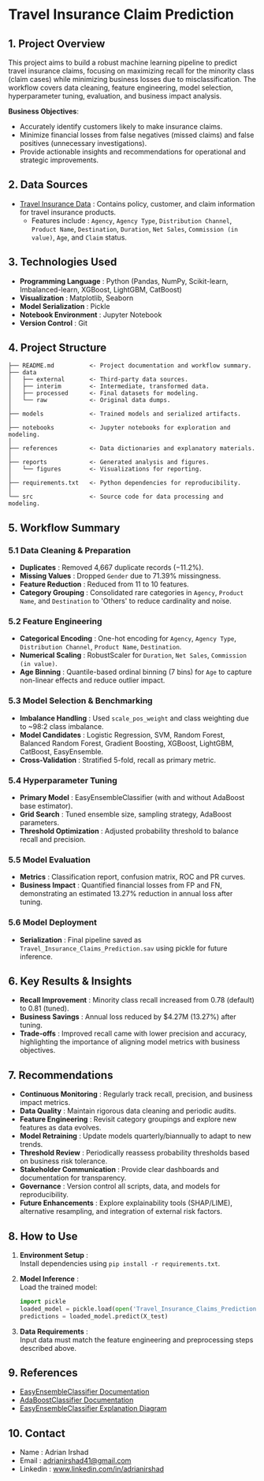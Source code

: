 # Travel Insurance Claim Prediction

## 1. Project Overview

This project aims to build a robust machine learning pipeline to predict travel insurance claims, focusing on maximizing recall for the minority class (claim cases) while minimizing business losses due to misclassification. The workflow covers data cleaning, feature engineering, model selection, hyperparameter tuning, evaluation, and business impact analysis.

**Business Objectives**:  
- Accurately identify customers likely to make insurance claims.  
- Minimize financial losses from false negatives (missed claims) and false positives (unnecessary investigations).  
- Provide actionable insights and recommendations for operational and strategic improvements.  

## 2. Data Sources

- [Travel Insurance Data](https://drive.google.com/drive/u/0/folders/1sRZ5xnpsiMID6RFAVPkQN4RLyivdnLAG) : Contains policy, customer, and claim information for travel insurance products.  
  - Features include : `Agency`, `Agency Type`, `Distribution Channel`, `Product Name`, `Destination`, `Duration`, `Net Sales`, `Commission (in value)`, `Age`, and `Claim` status.

## 3. Technologies Used

- **Programming Language** : Python (Pandas, NumPy, Scikit-learn, Imbalanced-learn, XGBoost, LightGBM, CatBoost)  
- **Visualization** : Matplotlib, Seaborn  
- **Model Serialization** : Pickle  
- **Notebook Environment** : Jupyter Notebook  
- **Version Control** : Git  

## 4. Project Structure

```
├── README.md          <- Project documentation and workflow summary.
├── data
│   ├── external       <- Third-party data sources.
│   ├── interim        <- Intermediate, transformed data.
│   ├── processed      <- Final datasets for modeling.
│   └── raw            <- Original data dumps.
│
├── models             <- Trained models and serialized artifacts.
│
├── notebooks          <- Jupyter notebooks for exploration and modeling.
│
├── references         <- Data dictionaries and explanatory materials.
│
├── reports            <- Generated analysis and figures.
│   └── figures        <- Visualizations for reporting.
│
├── requirements.txt   <- Python dependencies for reproducibility.
│
└── src                <- Source code for data processing and modeling.
```

## 5. Workflow Summary

### 5.1 Data Cleaning & Preparation

- **Duplicates** : Removed 4,667 duplicate records (−11.2%).  
- **Missing Values** : Dropped `Gender` due to 71.39% missingness.  
- **Feature Reduction** : Reduced from 11 to 10 features.  
- **Category Grouping** : Consolidated rare categories in `Agency`, `Product Name`, and `Destination` to 'Others' to reduce cardinality and noise.  

### 5.2 Feature Engineering

- **Categorical Encoding** : One-hot encoding for `Agency`, `Agency Type`, `Distribution Channel`, `Product Name`, `Destination`.  
- **Numerical Scaling** : RobustScaler for `Duration`, `Net Sales`, `Commission (in value)`.  
- **Age Binning** : Quantile-based ordinal binning (7 bins) for `Age` to capture non-linear effects and reduce outlier impact.

### 5.3 Model Selection & Benchmarking

- **Imbalance Handling** : Used `scale_pos_weight` and class weighting due to ~98:2 class imbalance.  
- **Model Candidates** : Logistic Regression, SVM, Random Forest, Balanced Random Forest, Gradient Boosting, XGBoost, LightGBM, CatBoost, EasyEnsemble.  
- **Cross-Validation** : Stratified 5-fold, recall as primary metric.  

### 5.4 Hyperparameter Tuning

- **Primary Model** : EasyEnsembleClassifier (with and without AdaBoost base estimator).  
- **Grid Search** : Tuned ensemble size, sampling strategy, AdaBoost parameters.  
- **Threshold Optimization** : Adjusted probability threshold to balance recall and precision.  

### 5.5 Model Evaluation

- **Metrics** : Classification report, confusion matrix, ROC and PR curves.  
- **Business Impact** : Quantified financial losses from FP and FN, demonstrating an estimated 13.27% reduction in annual loss after tuning.  

### 5.6 Model Deployment

- **Serialization** : Final pipeline saved as `Travel_Insurance_Claims_Prediction.sav` using pickle for future inference.  

## 6. Key Results & Insights

- **Recall Improvement** : Minority class recall increased from 0.78 (default) to 0.81 (tuned).  
- **Business Savings** : Annual loss reduced by $4.27M (13.27%) after tuning.  
- **Trade-offs** : Improved recall came with lower precision and accuracy, highlighting the importance of aligning model metrics with business objectives.  

## 7. Recommendations

- **Continuous Monitoring** : Regularly track recall, precision, and business impact metrics.  
- **Data Quality** : Maintain rigorous data cleaning and periodic audits.  
- **Feature Engineering** : Revisit category groupings and explore new features as data evolves.  
- **Model Retraining** : Update models quarterly/biannually to adapt to new trends.  
- **Threshold Review** : Periodically reassess probability thresholds based on business risk tolerance.  
- **Stakeholder Communication** : Provide clear dashboards and documentation for transparency.  
- **Governance** : Version control all scripts, data, and models for reproducibility.  
- **Future Enhancements** : Explore explainability tools (SHAP/LIME), alternative resampling, and integration of external risk factors.  

## 8. How to Use

1. **Environment Setup** :  
     Install dependencies using `pip install -r requirements.txt`.  

2. **Model Inference** :  
     Load the trained model:  
     ```python
     import pickle
     loaded_model = pickle.load(open('Travel_Insurance_Claims_Prediction.sav', 'rb'))
     predictions = loaded_model.predict(X_test)
     ```  

3. **Data Requirements** :  
     Input data must match the feature engineering and preprocessing steps described above.  

## 9. References

- [EasyEnsembleClassifier Documentation](https://imbalanced-learn.org/stable/references/generated/imblearn.ensemble.EasyEnsembleClassifier.html)  
- [AdaBoostClassifier Documentation](https://scikit-learn.org/stable/modules/generated/sklearn.ensemble.AdaBoostClassifier.html)
- [EasyEnsembleClassifier Explanation Diagram](https://i.sstatic.net/W7UmY.png)

## 10. Contact

- Name : Adrian Irshad
- Email : adrianirshad41@gmail.com
- Linkedin : www.linkedin.com/in/adrianirshad
